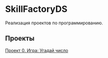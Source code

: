 # SkillFactoryDS

Реализация проектов по программированию.

## Проекты
 [Проект 0. Игра: Угадай число](https://github.com/eelvira/SkillFactoryDS/tree/main/project_0)